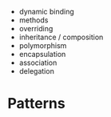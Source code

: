 - dynamic binding
- methods
- overriding
- inheritance / composition
- polymorphism
- encapsulation
- association
- delegation

# Patterns
